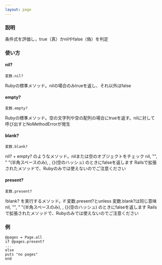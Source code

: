 ```yaml
---
layout: page
---
```

### 説明
条件式を評価し，true（真）かnilやfalse（偽）を判定

### 使い方
#### nil?
    変数.nil?

Rubyの標準メソッド。nilの場合のみtrueを返し、それ以外はfalse

#### empty?
    変数.empty?

Rubyの標準メソッド。空の文字列や空の配列の場合にtrueを返す。nilに対して呼び出すとNoMethodErrorが発生

#### blank?
    変数.blank?

nil? + empty? のようなメソッド。nilまたは空のオブジェクトをチェック
nil, "", " "(半角スペースのみ), [](空の配列), {}(空のハッシュ) のときにfalseを返します
Railsで拡張されたメソッドで、Rubyのみでは使えないのでご注意ください

#### present?
    変数.present?

!blank? を実行するメソッド。if 変数.present?とunless 変数.blank?は同じ意味
nil, "", " "(半角スペースのみ), [](空の配列), {}(空のハッシュ) のときにfalseを返します
Railsで拡張されたメソッドで、Rubyのみでは使えないのでご注意ください

### 例
    @pages = Page.all
    if @pages.present?
    ...
    else
    puts "no pages"
    end